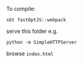 To compile:
```
sbt fastOptJS::webpack
```

serve this folder e.g.
```
python -m SimpleHTTPServer
```

browse `index.html`
